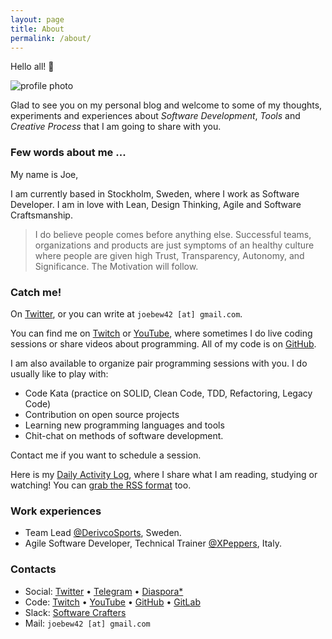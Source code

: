 ```yaml
---
layout: page
title: About
permalink: /about/
---
```


Hello all! 👋

<img alt="profile photo" src="https://avatars1.githubusercontent.com/u/1238549?v=4&s=180" class="center" />

Glad to see you on my personal blog and welcome to some of my thoughts, experiments and experiences about _Software Development_, _Tools_ and _Creative Process_ that I am going to share with you.

### Few words about me ...

My name is Joe,

I am currently based in Stockholm, Sweden, where I work as Software Developer. I am in love with Lean, Design Thinking, Agile and Software Craftsmanship.

> I do believe people comes before anything else. Successful teams, organizations and products are just symptoms of an healthy culture where people are given high Trust, Transparency, Autonomy, and Significance. The Motivation will follow.

### Catch me!

On [Twitter](https://twitter.com/joebew42), or you can write at `joebew42 [at] gmail.com`.

You can find me on [Twitch](https://twitch.tv/joebew42) or [YouTube](https://www.youtube.com/channel/UCEt-X-5yZ86SYTNDbSQgVAQ), where sometimes I do live coding sessions or share videos about programming. All of my code is on [GitHub](https://github.com/joebew42).

I am also available to organize pair programming sessions with you. I do usually like to play with:

- Code Kata (practice on SOLID, Clean Code, TDD, Refactoring, Legacy Code)
- Contribution on open source projects
- Learning new programming languages and tools
- Chit-chat on methods of software development.

Contact me if you want to schedule a session.

Here is my [Daily Activity Log](http://joebew42.github.io/events.xml), where I share what I am reading, studying or watching! You can [grab the RSS format](https://daily2rss.herokuapp.com/rss/?url=http://joebew42.github.io/events) too.

### Work experiences

- Team Lead [@DerivcoSports](https://twitter.com/DerivcoSports), Sweden.
- Agile Software Developer, Technical Trainer [@XPeppers](https://twitter.com/xpeppers), Italy.

### Contacts

- Social: [Twitter](https://twitter.com/joebew42) • [Telegram](https://t.me/joebew42) • [Diaspora*](https://joindiaspora.com/people/fdc8e995614a2609)
- Code: [Twitch](https://twitch.tv/joebew42) • [YouTube](https://www.youtube.com/channel/UCEt-X-5yZ86SYTNDbSQgVAQ) • [GitHub](https://github.com/joebew42) • [GitLab](https://gitlab.com/joebew42)
- Slack: [Software Crafters](http://slack.softwarecraftsmanship.org/)
- Mail: `joebew42 [at] gmail.com`
